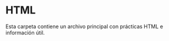 # HTML
Esta carpeta contiene un archivo principal con prácticas HTML e información útil.
<!--
 ¿Qué es HTML?
    - HTML son las siglas de Hyper Text Markup Language (Lenguaje de Marcado de Hipertexto)
    - HTML es el lenguaje de marcado estándar para crear páginas web
    - HTML describe la estructura de una página web
    - HTML consta de una serie de elementos
    - Los elementos HTML le dicen al navegador cómo mostrar el contenido
    - Los elementos HTML etiquetan fragmentos de contenido como "esto es un encabezado", "esto es un párrafo", "esto es un enlace", etc.
--------------------------------------------------------------------------------------INFORMACIÓN-------------------------------------------------------------------------------------
Los elementos HTML se pueden anidar (esto significa que los elementos pueden contener otros elementos).
Los navegadores añaden automáticamente un espacio en blanco (un margen) antes y después de un encabezado.
Los elementos HTML sin contenido se denominan elementos vacíos.
Las etiquetas HTML no distinguen entre mayúsculas y minúsculas: significa lo mismo que .<P><p>
Las comillas dobles alrededor de los valores de atributo son las más comunes en HTML, pero simples También se pueden utilizar comillas.
En algunas situaciones, cuando el propio valor del atributo contiene comillas dobles, es necesario utilizar comillas simples.
Los motores de búsqueda utilizan los encabezados para indexar la estructura y el contenido de sus páginas web.
Los navegadores suelen sangrar elementos.<blockquote>
Los navegadores normalmente insertan comillas alrededor de la cita.
Marcar abreviaturas puede dar información útil a los navegadores, traducción sistemas y motores de búsqueda.
Utilice el atributo de título para mostrar la descripción de la etiqueta abreviatura/acrónimo al pasar el ratón por encima del elemento.
La información de contacto puede ser una dirección de correo electrónico, URL, dirección física, teléfono número, identificador de redes sociales, etc.
El texto del elemento generalmente se muestra en cursiva y los navegadores Añade siempre un salto de línea antes y después del elemento.<address><address>
Por lo general, el texto del elemento se representa en cursiva.<cite>
Los comentarios HTML no se muestran en el navegador, pero pueden ayuda a documentar el código fuente HTML.
HTML admite 140 nombres de color estándar.
El valor del atributo title se mostrará cuando pasa el ratón por encima del elemento:
Los enlaces HTML se pueden utilizar para crear marcadores, de modo que los lectores puedan Saltar a partes específicas de una página web.
Los marcadores pueden ser útiles si una página web es muy larga.
Para crear un marcador, primero cree el marcador y luego agregue un enlace a ella.
Cuando se hace clic en el enlace, la página se desplazará hacia abajo o hacia arriba hasta la ubicación con el botón Marcador.
Las imágenes pueden mejorar el diseño y la apariencia de una página web.
HTML permite GIFs animados:
Utilice la propiedad CSS para permitir que la imagen flote a la derecha o a la izquierda de un texto:float
Estos son los tipos de archivos de imagen más comunes, que son compatibles con todos los navegadores (Chrome, Edge, Firefox, Safari, Opera):
    - APNG	Gráficos de red portátiles animados	.apng
    - GIF	Formato de intercambio de gráficos	.gif
    - ICO	Icono de Microsoft	.ico, .cur
    - JPEG	Imagen del Grupo Mixto de Expertos Fotográficos	.jpg, .jpeg, .jfif, .pjpeg, .pjp
    - PNG	Gráficos de red portátiles	.png
    - SVG	Gráficos vectoriales escalables	.svg
Un favicon es una pequeña imagen que se muestra junto al título de la página en la pestaña del navegador.
Puedes usar cualquier imagen que te guste como favicon. También puedes crear el tuyo propio favicon en sitios como https://www.favicon.cc.
Cada página web debe tener un título de página para describir el significado de la página.
--------------------------------------------------------------------------------------------------------------------------------------------------------------------------------------
<tagname> El contenido va aquí... </tagname>
    - Todos los elementos HTML pueden tener atributos
    - Los atributos proporcionan información adicional sobre los elementos
    - Los atributos siempre se especifican en la etiqueta de inicio
    - Los atributos suelen venir en pares nombre/valor como: name="value"
--------------------------------------------------------------------------------------------------------------------------------------------------------------------------------------
Hay dos formas de especificar la dirección URL en el atributo:src
    - URL absoluta: enlaces a una imagen externa que está alojada en otro sitio web. Ejemplo: src="https://www.w3schools.com/images/img.jpg".
    - URL relativa: enlaces a una imagen alojada en el sitio web. Aquí, la URL no incluye el nombre de dominio. Si la URL comienza Sin una barra diagonal, será relativa a la página actual. Ejemplo: src="img.jpg". Si la URL comienza con una barra diagonal, será relativa al dominio. Ejemplo: src="/images/img.jpg".
    - La etiqueta también debe contener los atributos que especifican el ancho y altura de la imagen (en píxeles):<img src="img.jpg" width="100px" height="100px">
    - El atributo alt para la etiqueta especifica un texto alternativo para una imagen, si la imagen por alguna razón no se puede mostrar. Esto puede deberse a: una conexión lenta, o un error en el atributo, o si el usuario utiliza una pantalla lector.<img src="img.jpg" alt="Una foto">
--------------------------------------------------------------------------------------------------------------------------------------------------------------------------------------
Un enlace no tiene que ser texto. Un enlace puede ser una imagen o cualquier otro elemento HTML!
El atributo más importante del elemento es el atributo href, que indica el destino del vínculo.<a>
El texto del enlace es la parte que será visible para el lector.
De forma predeterminada, la página vinculada se mostrará en la ventana actual del navegador. Para cambiar esto, debe especificar otro destino para el vínculo.
Un enlace local (un enlace a una página dentro del mismo sitio web) se especifica con una URL relativa (sin la parte "https://www"): href="/css/default.asp"
Para usar una imagen como enlace, simplemente coloque la etiqueta dentro de la etiqueta:<img><a>
Utilícelo dentro del atributo para crear un enlace que abra el programa de correo electrónico del usuario (para Deja que envíen un nuevo correo electrónico): href="mailto:"
Un enlace también se puede diseñar como un botón, mediante CSS:
Para usar un botón HTML como enlace, debe agregar algún código JavaScript.
De forma predeterminada, los enlaces aparecerán de la siguiente manera en todos los navegadores:
    - Un enlace no visitado está subrayado y en azul
    - Un enlace visitado está subrayado y en morado
    - Un enlace activo está subrayado y en rojo
También puede agregar un enlace a un marcador en otra página: <a href="index..html#Editable">Ir al párrafo editable</a>
--------------------------------------------------------------------------------------------------------------------------------------------------------------------------------------
Siempre debe incluir el atributo dentro de la etiqueta, para declarar el idioma de la página Web. Esto está destinado a ayudar a los motores de búsqueda y navegadores.<html lang="en-US">
Los códigos de país también se pueden agregar al código de idioma en el atributo. Entonces, los dos primeros caracteres definen el idioma de la página HTML, y los dos últimos caracteres definen el país.
--------------------------------------------------------------------------------------------------------------------------------------------------------------------------------------
Cuando se carga una página web, es el navegador, en ese momento momento, que obtiene la imagen de un servidor web y la inserta en la página. Por lo tanto, asegúrese de que la imagen permanezca en el mismo lugar en relación a la página web, de lo contrario, sus visitantes obtendrán un icono de enlace roto. Lo roto El icono de enlace y el texto se muestran si el navegador no puede encontrar la imagen.alt
Las imágenes no se insertan técnicamente en una página web; Las imágenes están enlazadas a la web. La etiqueta crea una retención espacio para la imagen a la que se hace referencia.<img>
La etiqueta está vacía, solo contiene atributos y no tiene una etiqueta de cierre.</img>
La etiqueta tiene dos requisitos Atributos:<img>
    - src = Especifica la ruta a la imagen
    - alt = Especifica un texto alternativo para la imagen
Puede utilizar el atributo para especificar la anchura y altura de una imagen. style=""
Alternativamente, puede usar los atributo:width and height
Los atributos width and height siempre definen la anchura y la altura de la imagen en píxeles.
Si tiene sus imágenes en una subcarpeta, debe incluir la carpeta name en el atributo:src<img src="/HTML/Img/TarjetaHombresDeNegro.png" alt="Foto local" height="250px" width="250px"/>
Algunos sitios web apuntan a una imagen en otro servidor.
Para apuntar a una imagen en otro servidor, debe especificar un valor absoluto (completo) URL en el atributo: src
Para agregar una imagen de fondo en un elemento HTML, use el atributo HTML y la propiedad CSS:style="background-image:";
Si la imagen de fondo es más pequeña que el elemento, la imagen se repetirá, horizontal y verticalmente, hasta llegar al final del elemento:
Para evitar que la imagen de fondo se repita, establezca la propiedad Para.background-repeat: no-repeat
Si desea que la imagen de fondo cubra todo el elemento, debe puede establecer la propiedad en background-size:cover.
Además, para asegurarse de que todo el elemento esté siempre cubierto, establezca la propiedad en background-attachment:fixed:
De esta manera, la imagen de fondo cubrirá todo el elemento, sin estirar (la imagen mantener sus proporciones originales):
Si desea que la imagen de fondo se estire para que se ajuste a todo el elemento, puede establecer la propiedad en: background-size: 100% 100%
El elemento HTML le da a web desarrolladores más flexibilidad en Especificación de recursos de imagen.<picture>
El elemento contiene uno o varios más elementos, cada uno de los cuales se refiere a a diferentes imágenes a través del atributo. De esta manera, el navegador puede elegir la imagen que mejor se adapte a sus necesidades. se ajusta a la vista y/o dispositivo actual.<picture><source srcset="">
Cada elemento tiene un atributo que define cuándo la imagen es el más adecuado.<source media=()>
El elemento tiene dos propósitos principales:<picture>
    - Ancho de banda
        Si tiene una pantalla o dispositivo pequeño, no es necesario cargar un dispositivo grande archivo de imagen. El navegador usará el primer elemento con valores de atributo coincidentes e ignorará cualquiera de los siguientes Elementos.<source>
    - Soporte de formato
        Es posible que algunos navegadores o dispositivos no sean compatibles con todos los formatos de imagen. Al usar el elemento, puede agregar imágenes de todos los formatos, y el navegador usará el primer formato que reconozca, e ignorará cualquier de los siguientes elementos. <picture>
La etiqueta HTML <map> define un mapa de imagen. Un mapa de imagen es una imagen con Áreas en las que se puede hacer clic. Las áreas se definen con una o más etiquetas. <area>
La imagen se inserta mediante la etiqueta <img>. La única diferencia con otras imágenes es que debes Agregue un atributo: usemap
A continuación, añade un elemento.<map>
El elemento se utiliza para crear un mapa de imagen y se vincula a la imagen mediante el comando Atributo requerido:<map name="">
A continuación, añade las áreas en las que se puede hacer clic.
Un área en la que se puede hacer clic se define mediante un elemento.<area>
Forma
Debe definir la forma del área en la que se puede hacer clic y puede elegir una de estas valores:
    - rect - Define una región rectangular
    - circle - Define una región circular
    - poly - Define una región poligonal
    - default - Define toda la región
También debe definir algunas coordenadas para poder colocar el área en la que se puede hacer clic la imagen.
    - Las coordenadas vienen en pares, uno para el eje x y otro para el eje y.shape="rect"
        Por lo tanto, las coordenadas se encuentran a 34 píxeles desde el margen izquierdo y 44 píxeles desde la parte superior:34,44
        Las coordenadas se encuentran 270 píxeles desde el margen izquierdo y 350 píxeles desde la parte superior:270,350
        Ahora tenemos suficientes datos para crear un área rectangular en la que se puede hacer clic: <area shape="rect" coords="34, 44, 270, 350" href="#">
    - Para agregar un área de círculo, primero ubique las coordenadas del centro del círculo: 337,300
        A continuación, especifique el radio del círculo: 44 Píxeles
        Ahora tiene suficientes datos para crear un área circular en la que se pueda hacer clic: <area shape="circle" coords="337, 300, 44" href="#">
    - Contiene varias coordenadas puntos, que crea una forma formada con líneas rectas (un polígono).shape="poly" Esto se puede usar para crear cualquier forma.
        Tenemos que hallar las coordenadas x e y para todas las aristas de la cruasán:
        Las coordenadas vienen en pares, uno para el eje x y otro para el eje y: <area shape="poly" coords="140,121,181,116,204,160,204,222,191,270,140,329,85,355,58,352,37,322,40,259,103,161,128,147" href="croissant.htm">
    - Un área en la que se puede hacer clic también puede desencadenar una función de JavaScript.
--------------------------------------------------------------------------------------------------------------------------------------------------------------------------------------
El elemento agrega un título A tu página:<title>
El título debe describir el contenido y el significado de la página.
El título de la página es muy importante para la optimización de motores de búsqueda (SEO). El texto es utilizado por los algoritmos de los motores de búsqueda para decidir el orden Al enumerar páginas en los resultados de búsqueda.
El elemento:<title>
    - Define un título en la barra de herramientas del navegador
    - Proporciona un título para la página cuando se agrega a Favoritos
    - Muestra un título para la página en los resultados del motor de búsqueda
--------------------------------------------------------------------------------------------------------------------------------------------------------------------------------------
Las tablas HTML permiten a los desarrolladores web organizar los datos en filas y Columnas.
Una tabla en HTML consta de celdas de tabla dentro de filas y columnas.
Una celda de tabla puede contener todo tipo de elementos HTML: texto, imágenes, listas, enlaces, otras tablas, etc.
Puede tener tantas filas como desee en una tabla; Solo asegúrese de que el número de celdas sea el mismo en cada fila.
A veces desea que sus celdas sean celdas de encabezado de tabla. En esos casos, use la etiqueta en lugar de la etiqueta:<th>
De forma predeterminada, el texto de los elementos están en negrita y centrados, pero puedes cambiar eso con CSS. <th>
Las tablas HTML pueden tener bordes de diferentes estilos y formas
Para agregar un borde, use la propiedad border CSS en table y los elementos:th, td
Para evitar tener bordes dobles como en el ejemplo anterior, establezca la propiedad CSS en .border-collapsecollapse
Esto hará que las fronteras se colapsen en una sola frontera:
Las tablas HTML pueden tener diferentes tamaños para cada columna, fila o toda la mesa.
Para establecer el ancho de una tabla, agregue el atributo al elemento:<table style="">
El uso de un porcentaje como unidad de tamaño para un ancho significa ¿Qué tan ancho será este elemento en comparación con su elemento principal, que en este caso es el elemento.<body>
Para establecer la altura de una fila específica, agregue el atributo en un elemento de fila de tabla: <tr style="height:;">
Las tablas HTML pueden tener encabezados para cada columna o fila, o para muchas columnas o filas.
Puede tener un encabezado que abarque dos o más columnas.
Para hacer esto, use el atributo en el elemento:<th colspan="">
Puede agregar un título que sirva como encabezado para toda la tabla.
Para agregar un título a una tabla, use la etiqueta:<caption>
Las tablas HTML pueden ajustar el relleno dentro de las celdas, y también el espacio entre las celdas.
El relleno de celda es el espacio entre los bordes de la celda y el contenido de la celda.
De forma predeterminada, el relleno se establece en 0.
Para agregar relleno en las celdas de la tabla, use la propiedad CSS:padding
El espaciado de celdas es el espacio entre cada celda.
De forma predeterminada, el espacio se establece en 2 píxeles.
Para cambiar el espacio entre las celdas de la tabla, use la propiedad CSS en el elemento:<table style="border-spacing:;">
Las tablas HTML pueden tener celdas que se extienden a lo largo de varias filas y/o columnas.
Para hacer que una celda se extienda sobre varias columnas, use el atributo:colspan
Para hacer que una celda se extienda por varias filas, utilice el atributo:rowspan
Si agregas un color de fondo en cada dos filas de la tabla, obtendrás un bonito efecto de rayas de cebra.
Para aplicar estilo a todos los demás elementos de fila de la tabla, use el selector de la siguiente manera::nth-child(even)
El elemento se utiliza para aplicar estilo a columnas de una tabla.<colgroup>
El elemento debe usarse como contenedor para la columna características técnicas.<colgroup>
Cada grupo se especifica con un elemento.<col>
El atributo especifica el número de columnas que obtienen el estilo.span
El atributo especifica el estilo que se va a dar a las columnas.style
--------------------------------------------------------------------------------------------------------------------------------------------------------------------------------------
Las listas HTML permiten a los desarrolladores web agrupar un conjunto de elementos relacionados en listas.
Una lista desordenada comienza con la etiqueta.<ul> Cada elemento de la lista comienza con la etiqueta.<li>
Los elementos de la lista se marcarán con viñetas (pequeños círculos negros) de forma predeterminada:
Una lista ordenada comienza con la etiqueta.<ol> Cada elemento de la lista comienza con la etiqueta.<li>
Los elementos de la lista se marcarán con números de forma predeterminada:
HTML también admite listas de descripciones.
Una lista de descripción es una lista de términos, con una descripción de cada término.
La etiqueta define la lista de descripción<dl>, la etiqueta define el término (nombre)<dt> y la etiqueta describe cada término:<dd>
Las listas se pueden anidar (lista dentro de la lista):
Las listas HTML se pueden diseñar de muchas maneras diferentes con CSS.
Una forma popular es aplicar estilo a una lista horizontalmente, para crear un menú de navegación:
El atributo de la etiqueta, define el tipo de etiqueta Marcador de elemento de lista:<ol type=>
        - type="1"	Número
        - type="A"	Mayúsculas
        - type="a"	Minúsculas
        - type="I"	Mayúsculas en romano
        - type="i"	Minúsculas en romano
De forma predeterminada, una lista ordenada comenzará a contar desde 1. Si desea comenzar a contar a partir de un número específico, puede usar el atributo:start
Las listas se pueden anidar (lista dentro de la lista):
--------------------------------------------------------------------------------------------------------------------------------------------------------------------------------------
El elemento es, por defecto, un block, lo que significa que toma todo el ancho disponible y viene con una línea descansos antes y después.<div>
El elemento se utiliza a menudo para agrupar secciones de una página web.<div>
Si tiene un elemento que es no es 100% ancho, y desea alinearlo al centro, establezca la propiedad CSS en .<div margin=auto;>
Puede tener muchos contenedores en la misma página.<div>
Al crear páginas web, a menudo desea tener dos o más elementos uno al lado del otro. Existen diferentes métodos para alinear elementos uno al lado del otro, todos incluyen algo de estilo CSS. Veremos los métodos más comunes:
    - La propiedad CSS no estaba pensada originalmente para alinear elementos uno al lado del otro, pero se ha utilizado para este propósito durante muchos años.float<div>
    - La propiedad CSS se utiliza para posicionar y dar formato al contenido y Permita que los elementos floten uno al lado del otro en lugar de uno encima del otro.float
Si cambia la propiedad del elemento de displayblock a inline-block, los elementos ya no agregarán un salto de línea antes y después, y se mostrarán uno al lado del otro en lugar de uno encima del otro.
El módulo de diseño CSS Flexbox se introdujo para facilitar el diseño de diseño responsivo flexible estructura sin utilizar flotación ni posicionamiento.
Para que el método CSS flex funcione, rodea los elementos con otro elemento y da Es el estado de un contenedor flexible.
El módulo de diseño de cuadrícula CSS ofrece un sistema de diseño basado en cuadrículas, con filas y columnas, facilitando el diseño de páginas web sin tener que utilizar flotadores y posicionamientos.
Suena casi igual que flex, pero tiene la capacidad de definir más de una fila y posicionar cada fila individualmente.
El método CSS grid requiere que rodee los elementos con otro elemento y proporcione el estado como contenedor de cuadrícula y debe especificar el ancho de cada columna
--------------------------------------------------------------------------------------------------------------------------------------------------------------------------------------
El atributo HTML es se utiliza para especificar una clase para un elemento HTML.class
Varios elementos HTML pueden compartir la misma clase.
El atributo se usa a menudo para apuntar a un nombre de clase en una hoja de estilos. También puede ser utilizado por un JavaScript para acceder y Manipule los elementos con el nombre de clase específico.class
El atributo se puede utilizar en cualquier elemento HTML.class
¡El nombre de la clase distingue entre mayúsculas y minúsculas!
Para crear una clase; Escriba un carácter de punto (.), seguido de un nombre de la clase. A continuación, defina las propiedades CSS entre llaves {}:
El nombre de la clase también puede ser utilizado por JavaScript para realizar ciertas tareas para elementos específicos.
JavaScript puede acceder a elementos con un nombre de clase específico con el método:getElementsByClassName()
--------------------------------------------------------------------------------------------------------------------------------------------------------------------------------------
Se utiliza el atributo HTML para especificar un identificador único para un elemento HTML.id
No puede tener más de un elemento con el mismo identificador en un archivo Documento HTML.
El atributo especifica un identificador único para un elemento HTML. El valor del atributo debe ser único dentro del documento HTML.idid
El atributo se utiliza para apuntar a una declaración de estilo específica en una hoja de estilo. También es utilizado por JavaScript para acceder y Manipule el elemento con el identificador específico.id
La sintaxis de id es: escriba un carácter de almohadilla (#), seguido de un nombre de id. A continuación, defina las propiedades CSS entre llaves {}.
¡El nombre de id distingue entre mayúsculas y minúsculas!
El nombre de identificación debe contener al menos un carácter, no puede comenzar con un número y no debe contener espacios en blanco (espacios, tabulaciones, etc.).
El atributo también puede ser utilizado por JavaScript para realizar algunas tareas para ese elemento específico.id
JavaScript puede acceder a un elemento con un id específico con el método:getElementById()
--------------------------------------------------------------------------------------------------------------------------------------------------------------------------------------
Un iframe HTML se utiliza para mostrar una página web dentro de una página web.
Un marco en línea se utiliza para incrustar otro documento dentro del documento HTML actual.
Es una buena práctica incluir siempre un atributo para el archivo . Esto es utilizado por los lectores de pantalla para leer en voz alta cuál es el contenido del iframe. title<iframe>
Utilice los atributos y para especificar el atributo Tamaño del iframe.heightwidth
De forma predeterminada, un iframe tiene un borde a su alrededor.
Para eliminar el borde, agregue el atributo y use la propiedad CSS:styleborder
Un iframe se puede utilizar como fotograma de destino para un vínculo.
El atributo del enlace debe hacer referencia al atributo del iframe:targetname
La etiqueta HTML especifica un marco en línea<iframe>
El atributo define la dirección URL de la página que se va a incrustarsrc
Incluir siempre un atributo (para lectores de pantalla) title
--------------------------------------------------------------------------------------------------------------------------------------------------------------------------------------
JavaScript hace que las páginas HTML sean más dinámicas e interactivas.
La etiqueta HTML se utiliza para definir un script del lado del cliente (JavaScript).<script>
El elemento contiene instrucciones de script o apunta a un archivo de script externo a través del atributo.<script>src
Los usos comunes de JavaScript son la manipulación de imágenes, la validación de formularios y Cambios dinámicos de contenido.
Para seleccionar un elemento HTML, JavaScript utiliza el método con mayor frecuencia.document.getElementById()
JavaScript puede cambiar los estilos y los atributos
La etiqueta HTML define un contenido alternativo para mostrar a los usuarios que tienen scripts deshabilitados en su navegador o tienen un navegador que no es compatible Scripts:<noscript>
--------------------------------------------------------------------------------------------------------------------------------------------------------------------------------------
Una ruta de acceso de archivo describe la ubicación de un archivo en la estructura de carpetas de un sitio web.
    - <img src="imagen.jpg">	El archivo "picture.jpg" se encuentra en la misma carpeta que la página actual
    - <img src="images/picture.jpg">	El archivo "picture.jpg" se encuentra en la carpeta de imágenes de la carpeta actual
    - <img src="/images/picture.jpg">	El archivo "picture.jpg" se encuentra en la carpeta images en la raíz de la web actual
    - <img src=".. /imagen.jpg">	El archivo "picture.jpg" se encuentra en la carpeta un nivel más arriba de la carpeta actual
Las rutas de archivo se utilizan cuando se vinculan a archivos externos, como:
    - Páginas web
    - Imágenes
    - Hojas de estilo
    - JavaScripts
Una ruta de archivo absoluta es la URL completa de un archivo:
<img src="https://www.w3schools.com/images/picture.jpg" alt="Mountain">
Se recomienda utilizar rutas de archivo relativas (si es posible).
Al utilizar rutas de archivo relativas, las páginas web no se enlazarán a las URL base. Todos los enlaces funcionarán en su propia computadora (localhost), así como en su dominio público actual y sus futuros dominios públicos.
--------------------------------------------------------------------------------------------------------------------------------------------------------------------------------------
El elemento HTML <head> es un contenedor para los siguientes elementos: <title>, <style>, <meta>, <link>, <script> y <base>.
El elemento es un contenedor de metadatos (data about data) y se coloca entre la etiqueta y la etiqueta.<html><head><body>
Los metadatos HTML son datos sobre el documento HTML. No se muestran los metadatos.
Los metadatos suelen definir el título del documento, el conjunto de caracteres, los estilos, los guiones y otra metainformación.
El elemento define el título del documento. El título debe ser solo texto y se muestra en la barra de título del navegador o en la pestaña de la página.<title>
¡El elemento es obligatorio en los documentos HTML!<title>
El elemento define el elemento relación entre el documento actual y un recurso externo.
La etiqueta se utiliza con mayor frecuencia para enlazar a hojas de estilo externas:<link>
El elemento se utiliza normalmente para especificar el juego de caracteres, la descripción de la página, las palabras clave, el autor del documento, y la configuración de la ventanilla.<meta>
Los metadatos no se mostrarán en la página, pero serán utilizados por los navegadores (cómo mostrar el contenido o volver a cargar la página), por motores de búsqueda (palabras clave) y otros servicios web.
    - Defina el juego de caracteres utilizado:
        <meta charset="UTF-8">
    - Definir palabras clave para los motores de búsqueda:
        <meta name="keywords" content="HTML, CSS, JavaScript">
    - Define una descripción de tu página web:
        <meta name="description" content="Free Web tutorials">
    - Defina el autor de una página:
        <meta name="author" content="John Doe">
    - Actualice el documento cada 30 segundos:
        <meta http-equiv="refresh" content="30">
    - Configurar la ventana gráfica para que su sitio web se vea bien en todos los dispositivos:
        <meta name="viewport" content="width=device-width, initial-scale=1.0">
La ventanilla es el área visible del usuario de una página web. Varía según el dispositivo - Será más pequeño en un teléfono móvil que en la pantalla de un ordenador.
Debes incluir el siguiente elemento en todas tus páginas web:<meta>
    <meta name="viewport" content="width=device-width, initial-scale=1.0">
Esto le da al navegador instrucciones sobre cómo para controlar las dimensiones y la escala de la página.
La parte establece el ancho de la página para seguir el ancho de la pantalla del dispositivo (que variará según el dispositivo).width=device-width
La pieza establece el nivel de zoom inicial cuando el navegador carga la página por primera vez.initial-scale=1.0
El elemento especifica la URL base y/o el destino de todas las URL relativas de una página.<base>
La etiqueta debe tener un href o un atributo de destino presente, o ambos.<base>
¡Solo puede haber un único elemento en un documento!<base>
--------------------------------------------------------------------------------------------------------------------------------------------------------------------------------------
Los sitios web a menudo muestran contenido en varias columnas (como una revista o un periódico).
El diseño web responsivo consiste en crear páginas web que se vean bien en todos los dispositivos.
Un diseño web responsivo se ajustará automáticamente a diferentes tamaños de pantalla y ventanas gráficas.
El diseño web responsivo consiste en utilizar HTML y CSS para cambiar el tamaño, ocultar, reducir o ampliar automáticamente. Un sitio web, para que se vea bien en todos los dispositivos (computadoras de escritorio, tabletas y teléfonos):
Tenga en cuenta que en el ejemplo anterior, la imagen se puede escalar para que sea más grande que su tamaño original. Una mejor solución, en muchos casos, será usar la propiedad en su lugar.max-width
Si la propiedad se establece en 100%, la imagen se reducirá si es necesario, pero nunca se ampliará para que sea más grande que su tamaño original
El tamaño del texto se puede establecer con una unidad "vw", que significa el "ancho de la ventana gráfica".
De esa manera, el tamaño del texto seguirá el tamaño de la ventana del navegador:
Además de cambiar el tamaño del texto y las imágenes, también es común usar consultas de medios en páginas web responsivas.
Con las consultas de medios, puede definir estilos completamente diferentes para diferentes navegadores Tamaños.
Todos los frameworks CSS populares ofrecen un diseño responsivo.
--------------------------------------------------------------------------------------------------------------------------------------------------------------------------------------
Se utiliza el elemento HTML para definir la entrada del teclado. El contenido del interior se muestra en el archivo Fuente monoespaciada predeterminada.<kbd>
El elemento HTML se utiliza para Defina la salida de ejemplo de un programa informático. El contenido del interior se muestra en la fuente monoespaciada predeterminada del navegador.<samp>
Se utiliza el elemento HTML para definir un fragmento de código informático. El contenido del interior se muestra en el archivo Fuente monoespaciada predeterminada del navegador.<code>
Tenga en cuenta que el elemento no conserva espacios en blanco ni saltos de línea adicionales.<code>
Para solucionar esto, puede poner el elemento dentro de un elemento:<code><pre>
Se utiliza el elemento HTML para definir una variable en programación o en una expresión matemática. El El contenido del interior suele mostrarse en cursiva.<var>
Un elemento semántico describe claramente su significado tanto para el navegador como para el desarrollador.
--------------------------------------------------------------------------------------------------------------------------------------------------------------------------------------
Se utiliza un formulario HTML para recopilar la entrada del usuario. La entrada del usuario es la mayoría de las veces se envía a un servidor para su procesamiento.
El elemento es un contenedor para diferentes tipos de elementos de entrada, tales como: campos de texto, casillas de verificación, radio botones, botones de envío, etc.
    - <input type="text">	Muestra un campo de entrada de texto de una sola línea
    - <input type="radio">	Muestra un botón de opción (para seleccionar una de las muchas opciones)
    - <input type="checkbox">	Muestra una casilla de verificación (para seleccionar cero o más de muchas opciones)
    - <input type="submit">	Muestra un botón de envío (para enviar el formulario)
    - <input type="button">	Muestra un botón en el que se puede hacer clic
La etiqueta define una etiqueta para muchos elementos de formulario.<label>
El elemento es útil para usuarios de lectores de pantalla, porque el lector de pantalla leerá en voz alta la etiqueta cuando El usuario se centra en el elemento de entrada.<label>
El elemento también ayuda a los usuarios que tienen dificultad para hacer clic en regiones muy pequeñas (como botones de opción o casillas de verificación) - porque cuando el usuario hace clic en el texto dentro del elemento, se alterna el botón de opción/casilla de verificación.<label><label>
Define un botón de opción.<input type="radio">
Los botones de opción permiten al usuario seleccionar UNA de un número limitado de opciones.
Define una casilla de verificación.<input type="checkbox">
Las casillas de verificación permiten al usuario seleccionar CERO o MÁS opciones de un número limitado de opciones.
Define un botón para enviar los datos del formulario a un controlador de formularios.<input type="submit">
El controlador de formularios suele ser un archivo en el servidor con un script para su procesamiento datos de entrada.
El controlador de formulario se especifica en el atributo del formulario.action
Tenga en cuenta que cada campo de entrada debe tener un atributo para enviarse.name
Si se omite el atributo, el valor del campo de entrada no se enviará en absoluto
Si se omite el atributo, la acción se establece en la página actual.action
El atributo especifica el valor HTTP método que se utilizará al enviar los datos del formulario.method
Los datos del formulario se pueden enviar como variables de URL (con method="get") o como transacción HTTP post (con method="post").
El método HTTP predeterminado al enviar datos de formulario es GET.
Notas sobre GET:
    - Anexa los datos del formulario a la dirección URL, en pares nombre/valor
    - ¡NUNCA use GET para enviar datos confidenciales! (¡los datos del formulario enviado son visibles en la URL!)
    - La longitud de una URL es limitada (2048 caracteres)
    - Útil para envíos de formularios en los que un usuario desea marcar el resultado
    - GET es bueno para datos no seguros, como cadenas de consulta en Google
Notas sobre POST:
    - Anexa los datos del formulario dentro del cuerpo de la solicitud HTTP (el archivo los datos del formulario no se muestran en la URL)
    - POST no tiene limitaciones de tamaño y se puede utilizar para enviar grandes cantidades de datos.
    - Los envíos de formularios con POST no se pueden marcar como favoritos
El atributo especifica si Un formulario debe tener la función de autocompletar activada o desactivada.autocomplete
Cuando la función de autocompletar está activada, el explorador completa automáticamente los valores en función de los valores que el usuario ha introducido antes.
El atributo es un atributo booleano.novalidate
Cuando está presente, especifica que los datos del formulario (entrada) no deben validarse cuando se envían.
El elemento HTML <form> puede contener uno o varios de los siguientes elementos de formulario:
    - <input> Uno de los elementos de formulario más utilizados es el elemento. <input>
        El elemento se puede mostrar de varias maneras, dependiendo del atributo.<input>type
    - <label> El elemento define una etiqueta para varios elementos de formulario.<label>
        El atributo de la etiqueta debe ser igual al atributo del elemento para unirlos. <label>forid<input>
    - <select> El elemento define una lista desplegable:<select>
        Utilice el atributo para especificar el número de valores visibles:size
        Utilice el atributo para permitir que el usuario seleccione más de un valor:multiple
    - <textarea> El elemento define un campo de entrada de varias líneas (un área de texto):<textarea>
        El atributo especifica el número visible de líneas en un área de texto.rows
        El atributo especifica la anchura visible de un texto área.cols
    - <button> El elemento define un elemento en el que se puede hacer clic botón:<button>
    - <fieldset> El elemento se utiliza para agrupar datos relacionados en un formulario.<fieldset>
    - <legend> El elemento define un título para el elemento.<legend> <fieldset>
    - <datalist> El elemento especifica una lista de opciones predefinidas para un elemento.<datalist><input>
        Los usuarios verán una lista desplegable de las opciones predefinidas a medida que ingresan datos.
    - <output> El elemento representa el resultado de un cálculo (como uno interpretado por un guión).<output>
    - <option> El elemento define una opción que puede ser seleccionado.<option> De forma predeterminada, se selecciona el primer elemento de la lista desplegable. Para definir una opción preseleccionada, agregue el atributo a la opción: selected
    - <optgroup>
Restricciones:
    - checked: Especifica que un campo de entrada debe preseleccionarse cuando se carga la página (para tipo="checkbox" o tipo="radio")
    - disable: Especifica que un campo de entrada debe estar deshabilitado.
    - max: Especifica el valor máximo para un campo de entrada
    - maxlength: Especifica el número máximo de caracteres para un campo de entrada
    - min: Especifica el valor mínimo para un campo de entrada patrón Especifica una expresión regular para comparar el valor de entrada
    - readonly: Especifica que un campo de entrada es de solo lectura (no se puede cambiar)
    - required: Especifica que un campo de entrada es obligatorio (debe completarse)
    - size: Especifica el ancho (en caracteres) de un campo de entrada
    - step: Especifica los intervalos numéricos legales para un campo de entrada
    - value: Especifica el valor predeterminado para un campo de entrada
El atributo value especifica un valor inicial para un campo de entrada:input
El atributo pattern especifica una expresión regular que el atributo El valor del campo de entrada se compara cuando se envía el formulario.input
El atributo de entrada especifica Una breve sugerencia que describe el valor esperado de un campo de entrada (un valor de muestra o una breve descripción del formato esperado).placeholder
El atributo autofocus especifica que Un campo de entrada debería obtener el foco automáticamente cuando se cargue la página.input
El atributo formaction especifica la dirección URL de El archivo que procesará la entrada cuando se envíe el formulario.
El atributo formenctype especifica cómo se deben codificar los datos del formulario cuando se envían (solo para formularios con method="post").
El atributo input define el método HTTP para enviar datos de formulario a la URL de la acción.formmethod
    Este atributo anula el atributo method del elemento.<form>
El atributo input especifica un nombre o una palabra clave que indica dónde para mostrar la respuesta que se recibe después de enviar el formulario.formtarget
    Este atributo anula el atributo de destino del elemento.<form>
El atributo de entrada especifica que un elemento <input> no debe validarse cuando se envía.formnovalidate
    Este atributo anula el atributo novalidate del elemento.<form>
El atributo es un atributo.novalidate<form>
Cuando está presente, novalidate especifica que todos los datos del formulario no deben validarse cuando se envían.
--------------------------------------------------------------------------------------------------------------------------------------------------------------------------------------
El elemento es solo un contenedor para gráficos. Debes usar JavaScript para dibujar los gráficos.<canvas>
Canvas tiene varios métodos para dibujar trazados, cuadros, círculos, texto y agregar imágenes.
SVG define gráficos basados en vectores en formato XML.
    - SVG son las siglas de Scalable Vector Graphics (Gráficos Vectoriales Escalables)
    - SVG se utiliza para definir gráficos para la Web
    - SVG es una recomendación del W3C
SVG es un lenguaje para describir gráficos 2D en XML.
Canvas dibuja gráficos en 2D, sobre la marcha (con JavaScript).
SVG está basado en XML, lo que significa que todos los elementos están disponibles dentro del SVG DOM. Puede adjuntar controladores de eventos de JavaScript para un elemento.
En SVG, cada forma dibujada se recuerda como un objeto. Si los atributos de un SVG objeto, el navegador puede volver a renderizar automáticamente la forma.
El lienzo se representa píxel a píxel. En el lienzo, una vez que se dibuja el gráfico, el navegador lo olvida. Si su posición, toda la escena debe volver a dibujarse, incluyendo cualquier objetos que podrían haber sido cubiertos por el gráfico.
--------------------------------------------------------------------------------------------------------------------------------------------------------------------------------------
Multimedia en la web es sonido, música, vídeos, películas y animaciones.
Solo el video MP4, WebM y Ogg son compatibles con el estándar HTML.
El atributo controls agrega controles de vídeo, como reproducción, pausa y volumen.
    - Es una buena idea incluir siempre atributos y. Si no se establecen la altura y la anchura, la página puede parpadear mientras se carga el video.
    - El elemento <source> le permite especificar un vídeo alternativo archivos entre los que el navegador puede elegir. El navegador utilizará el primer formato reconocido.
    - El texto entre las etiquetas y solo se mostrará en navegadores que no Apoye el elemento.<video></video>
Para iniciar un vídeo automáticamente, utilice el atributo:autoplay
Añade después para que el vídeo empiece a reproducirse automáticamente (pero silenciado):muted autoplay
El DOM HTML define métodos, propiedades y eventos para el elemento.<video>
Esto le permite cargar, reproducir y pausar videos, así como configurar la duración y el volumen.
También hay eventos DOM que pueden notificarle cuando un video comienza a reproducirse, se detiene, etc.
El elemento HTML se utiliza para Reproducir un archivo de audio en una página web.<audio>
Los plug-ins son programas informáticos que amplían la funcionalidad estándar del navegador.
Los plug-ins fueron diseñados para ser utilizados para muchos propósitos diferentes:
    - Para ejecutar applets de Java
    - Para ejecutar controles ActiveX de Microsoft
    - Para visualizar películas Flash
    - Para mostrar mapas
    - Para buscar virus
    - Para verificar un ID bancario
El elemento es compatible con todos los navegadores.<object>
El elemento define un objeto incrustado dentro de un documento HTML.<object>
Fue diseñado para incrustar plug-ins (como applets de Java, lectores de PDF y Flash Player) en páginas web, pero también se puede usar para incluir HTML en HTML:
El elemento es compatible con todos los principales navegadores.<embed>
El elemento también define un objeto incrustado dentro de un documento HTML.<embed>
Los navegadores web han admitido el elemento <embed> para un tiempo. Sin embargo, no ha sido parte del HTML especificación anterior a HTML5.
Convertir videos a diferentes formatos puede ser difícil y llevar mucho tiempo.
Una solución más fácil es dejar que YouTube reproduzca los videos en su página web.
--------------------------------------------------------------------------------------------------------------------------------------------------------------------------------------
La API de geolocalización HTML se utiliza para localizar la posición de un usuario.
Dado que esto puede comprometer la privacidad, el puesto no está disponible a menos que el usuario lo apruebe.
El método se utiliza para devolver la posición del usuario.getCurrentPosition()
    - Compruebe si la geolocalización es compatible
    - Si se admite, ejecute el método getCurrentPosition(). Si no es así, muestre un mensaje al usuario
    - Si el método getCurrentPosition() tiene éxito, devuelve un objeto de coordenadas a la función especificada en el parámetro (showPosition)
    - La función showPosition() genera la latitud y la longitud
El método devuelve un objeto en caso de éxito. La latitud, Las propiedades de longitud y precisión siempre se devuelven. Se devuelven las demás propiedades Si está disponible:getCurrentPosition()
coords.latitude = La latitud como número decimal (siempre devuelto)
    - coords.longitude = La longitud como un número decimal (siempre devuelto)
    - coords.accuracy = La precisión de la posición (siempre devuelta)
    - coords.altitude = La altitud en metros sobre el nivel medio del mar (devuelta si está disponible)
    - coords.altitudeAccuracy = La precisión de la altitud de la posición (devuelta si está disponible)
    - coords.heading = El rumbo en grados en el sentido de las agujas del reloj desde el Norte (devuelto si está disponible)
    - coords.speed = La velocidad en metros por segundo (devuelta si está disponible)
    - timestamp = La fecha/hora de la respuesta (devuelta si está disponible)
watchPosition() - Devuelve la posición actual del usuario y continúa devuelve la posición actualizada a medida que el usuario se mueve (como el GPS de un coche).
clearWatch() - Detiene el método.watchPosition()
--------------------------------------------------------------------------------------------------------------------------------------------------------------------------------------
En HTML, cualquier elemento se puede arrastrar y soltar.
En primer lugar: Para hacer que un elemento se pueda arrastrar, establezca el atributo draggable en true:
A continuación, especifique lo que debe suceder cuando se arrastra el elemento.
En el ejemplo anterior, el atributo llama a una función, Arrastrar(event), que especifica los datos que se van a arrastrar.ondragstart
El método establece el tipo de datos y el valor de la propiedad Datos arrastrados:dataTransfer.setData()
En este caso, el tipo de datos es "text" y el valor es el id del elemento arrastrable ("ObjetoArrastrar").
El evento especifica dónde se pueden colocar los datos arrastrados.ondragover
De forma predeterminada, los datos/elementos no se pueden colocar en otros elementos. Para permitir una caída, Debemos evitar el manejo predeterminado del elemento.
Esto se hace llamando al método para el evento ondragover:event.preventDefault()
Cuando se sueltan los datos arrastrados, se produce un evento de colocación.
En el ejemplo anterior, el atributo ondrop llama a una función, Arrastre(event):
Código explicado:
    - Llame a preventDefault() para evitar el manejo predeterminado de los datos por parte del navegador (el valor predeterminado es abrir como enlace al soltar)
    - Obtenga los datos arrastrados con el método dataTransfer.getData(). Este método devolverá cualquier dato que se haya establecido en el mismo tipo en el método setData()
    - Los datos arrastrados son el id del elemento arrastrado ("ObjetoArrastrar")
    - Anexar el elemento arrastrado en el elemento de colocación
---------------------------------------------------------------------------------------------------------------------------------------------------------------------------------------
Almacenamiento web HTML; Mejor que las coockies.
Con el almacenamiento web, las aplicaciones web pueden almacenar datos localmente en el navegador del usuario.
Antes de HTML5, los datos de la aplicación tenían que almacenarse en cookies, incluidas en cada solicitud del servidor. El almacenamiento web es más seguro y grandes cantidades de datos se puede almacenar localmente, sin afectar el rendimiento del sitio web.
A diferencia de las cookies, el límite de almacenamiento es mucho mayor (al menos 5 MB) y la información nunca es transferido al servidor.
El almacenamiento web es por origen (por dominio y protocolo). Todas las páginas, desde una sola origin, puede almacenar y acceder a los mismos datos.
El almacenamiento web HTML proporciona dos objetos para almacenar datos en el cliente:
    - window.localStorage - Almacena datos sin fecha de caducidad
        El objeto localStorage almacena los datos sin fecha de caducidad. Los datos no se eliminará cuando se cierre el navegador y estará disponible al día, la semana o el año siguiente.
        Ejemplo explicado:
            - Cree un par nombre/valor localStorage con name="lastname" y value="Smith"
            - Recupere el valor de "lastname" e insértelo en el elemento con id="result"
    - window.sessionStorage - Almacena datos para una sesión (los datos se pierden cuando se cierra la pestaña del navegador)
        El objeto es igual al objeto localStorage, excepto que almacena los datos de una sola sesión. Los datos se eliminan cuando el usuario cierra el archivo pestaña específica del navegador.sessionStorage
--------------------------------------------------------------------------------------------------------------------------------------------------------------------------------------
Un web worker es un JavaScript que se ejecuta en segundo plano, sin afectar al rendimiento de la página.
Al ejecutar secuencias de comandos en una página HTML, la página deja de responder hasta que finaliza la secuencia de comandos.
Un web worker es un JavaScript que se ejecuta en segundo plano, de forma independiente de otros scripts, sin afectar el rendimiento de la página. Puedes seguir haciendo lo que quieras: hacer clic, seleccionar cosas, etc., mientras el trabajador web se ejecuta en segundo plano.
Normalmente los web workers no se utilizan para scripts tan simples, sino para tareas más intensivas en CPU.
---------------------------------------------------------------------------------------------------------------------------------------------------------------------------------------
Un evento enviado por el servidor es cuando una página web recibe actualizaciones automáticamente de un servidor.
Esto también era posible antes, pero la página web tendría que preguntar si había alguna actualización disponible. Con los eventos enviados por el servidor, las actualizaciones se producen automáticamente.
---------------------------------------------------------------------------------------------------------------------------------------------------------------------------------------
-->